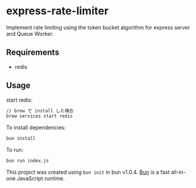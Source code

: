 # express-rate-limiter

Implement rate limiting using the token bucket algorithm for express server and
Queue Worker.

## Requirements

- redis

## Usage

start redis:

```bash
// brew で install した場合
brew services start redis
```

To install dependencies:

```bash
bun install
```

To run:

```bash
bun run index.js
```

This project was created using `bun init` in bun v1.0.4. [Bun](https://bun.sh)
is a fast all-in-one JavaScript runtime.
